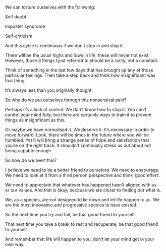 We can torture ourselves with the following:

Self doubt

Imposter syndrome

Self-criticism

And this cycle is continuous if we don’t step in and stop it.

There will be the usual highs and lows in life, these will never not exist. However, those 3 things I just referred to
should be a rarity, not a constant.

Think of something in the last few days that has brought up any of those particular feelings. Then take a step back and
think how insignificant was that thing.

It’s always less than you originally thought.

So why do we put ourselves through this nonsensical pain?

Perhaps it’s a lack of control. We don’t know how to stop it. You can’t control your mind fully, but there are certainly
ways to train it to prevent things as insignificant as this.

Or maybe we have normalised it. We deserve it. It’s necessary in order to move forward. Look, there will be times in the
future where you will be humbled. Yet it will bring a strange sense of hope and satisfaction that you’re on the right
track. It shouldn’t continually stress us out about not being capable enough.

So how do we avert this?

I believe we need to be a better friend to ourselves. We need to encourage. We need to look at it from a third person
perspective and think ‘good effort’.

We need to appreciate that whatever has happened hasn’t aligned with us or our values. And that is okay, because we are
closer to finding out what is.

We, as a species, are not designed to lie down and let life happen to us. We are the most innovative and progressive
species to have existed.

So the next time you try and fail, be that good friend to yourself.

That next time you take a break to rest and recuperate, be that good friend to yourself.

And remember that life will happen to you, don’t let your mind get in your own way.
